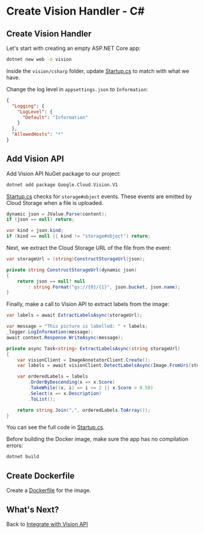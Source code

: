 # Create Vision Handler - C#

## Create Vision Handler

Let's start with creating an empty ASP.NET Core app:

```bash
dotnet new web -o vision
```

Inside the `vision/csharp` folder, update [Startup.cs](../eventing/vision/csharp/Startup.cs) to match with what we have.

Change the log level in `appsettings.json` to `Information`:

```json
{
  "Logging": {
    "LogLevel": {
      "Default": "Information"
    }
  },
  "AllowedHosts": "*"
}
```

## Add Vision API

Add Vision API NuGet package to our project:

```bash
dotnet add package Google.Cloud.Vision.V1
```

[Startup.cs](../eventing/vision/csharp/Startup.cs) checks for `storage#object` events. These events are emitted by Cloud Storage when a file is uploaded.

```csharp
dynamic json = JValue.Parse(content);
if (json == null) return;

var kind = json.kind;
if (kind == null || kind != "storage#object") return;
```

Next, we extract the Cloud Storage URL of the file from the event:

```csharp
var storageUrl = (string)ConstructStorageUrl(json);

private string ConstructStorageUrl(dynamic json)
{
    return json == null? null 
        : string.Format("gs://{0}/{1}", json.bucket, json.name);
}
```

Finally, make a call to Vision API to extract labels from the image:

```csharp
var labels = await ExtractLabelsAsync(storageUrl);

var message = "This picture is labelled: " + labels;
_logger.LogInformation(message);
await context.Response.WriteAsync(message);

private async Task<string> ExtractLabelsAsync(string storageUrl)
{
    var visionClient = ImageAnnotatorClient.Create();
    var labels = await visionClient.DetectLabelsAsync(Image.FromUri(storageUrl), maxResults: 10);

    var orderedLabels = labels
        .OrderByDescending(x => x.Score)
        .TakeWhile((x, i) => i <= 2 || x.Score > 0.50)
        .Select(x => x.Description)
        .ToList();

    return string.Join(",", orderedLabels.ToArray());
}
```

You can see the full code in [Startup.cs](../eventing/vision/csharp/Startup.cs).

Before building the Docker image, make sure the app has no compilation errors:

```bash
dotnet build
```

## Create Dockerfile

Create a [Dockerfile](../eventing/vision/csharp/Dockerfile) for the image.

## What's Next?

Back to [Integrate with Vision API](visioneventing.md)
